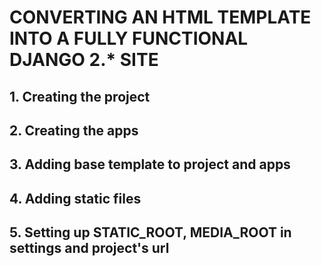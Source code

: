 # CONVERTING AN HTML TEMPLATE INTO A FULLY FUNCTIONAL DJANGO 2.* SITE

## 1. Creating the project

## 2. Creating the apps

## 3. Adding base template to project and apps

## 4. Adding static files

## 5. Setting up STATIC_ROOT, MEDIA_ROOT in settings and project's url
